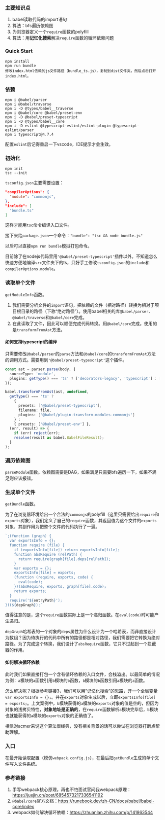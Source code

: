 ### 主要知识点
1. babel读取代码的import语句
2. 算法：bfs遍历依赖图
3. 为浏览器定义一个`require`函数的polyfill
4. 算法：用**记忆化搜索**解决`require`函数的循环依赖问题

### Quick Start
```
npm install
npm run bundle
修改index.html依赖的js文件路径（bundle_ts.js），复制到dist文件夹，然后点击打开index.html。
```

### 依赖
```
npm i @babel/parser
npm i @babel/traverse
npm i -D @types/babel__traverse
npm i @babel/core @babel/preset-env
npm i -D @babel/preset-typescript
npm i -D @types/babel__core
npm i -D eslint @typescript-eslint/eslint-plugin @typescript-eslint/parser
npm i typescript@4.7.4
```

配置`eslint`后记得重启一下vscode，IDE提示才会生效。

### 初始化
```
npm init
tsc --init
```

`tsconfig.json`主要需要设置：
```json
"compilerOptions": {
  "module": "commonjs",
},
"include": [
  "bundle.ts"
]
```

这样才能用`tsc`命令编译入口文件。

接下来给`package.json`一个命令：`"bundle": "tsc && node bundle.js"`

以后可以直接`npm run bundle`模拟打包命令。

目前除了在nodejs代码里用`'@babel/preset-typescript'`插件以外，不知道怎么快速方便地编译`src`文件夹下的ts，只好手工修改`tsconfig.json`的`include`和`compilerOptions.module`。

### 读取单个文件
`getModuleInfo`函数。

1. 我们需要分析文件的`import`语句，把依赖的文件（相对路径）转换为相对于项目根目录的路径（下称“绝对路径”）。使用babel相关的库`@babel/parser`、`@babel/traverse`和`@babel/core`完成。
2. 在此读取了文件，因此可以顺便完成代码转换。用`@babel/core`完成，使用的是`transformFromAst`方法。

#### 如何支持typescript的编译
只需要修改`@babel/parser`的`parse`方法和`@babel/core`的`transformFromAst`方法的调用方式。需要用到`'@babel/preset-typescript'`这个插件。
```ts
const ast = parser.parse(body, {
  sourceType: 'module',
  plugins: getType() === 'ts' ? ['decorators-legacy', 'typescript'] : []
});

babel.transformFromAst(ast, undefined,
  getType() === 'ts' ?
    {
      presets: ['@babel/preset-typescript'],
      filename: file,
      plugins: ['@babel/plugin-transform-modules-commonjs']
    } :
    { presets: ['@babel/preset-env'] },
  (err, result) => {
    if (err) reject(err);
    resolve(result as babel.BabelFileResult);
  }
);
```

### 遍历依赖图
`parseModule`函数。依赖图需要是DAG，如果满足只需要bfs遍历一下，如果不满足则应该报错。

### 生成单个文件
`getBundle`函数。

为了在浏览器环境给出一个合法的`commonjs`的polyfill（这里只需要给出`require`和`exports`对象），我们定义了自己的`require`函数，其返回值为这个文件的`exports`对象，其副作用为把整个文件的代码执行了一遍。

```js
`;(function (graph) {
  var exportsInfo = {};
  function require (file) {
    if (exportsInfo[file]) return exportsInfo[file];
    function absRequire (relPath) {
      return require(graph[file].deps[relPath]);
    }
    var exports = {};
    exportsInfo[file] = exports;
    (function (require, exports, code) {
      eval(code);
    })(absRequire, exports, graph[file].code);
    return exports;
  }
  require('${entryPath}');
})(${depGraph});`
```

值得注意的是，这个`require`函数实际上是一个递归函数。在`eval(code)`时可能产生递归。

`depGraph`哈希表的一个对象的`deps`属性为什么设计为一个哈希表，而非直接设计为数组？因为待执行的代码中所有的路径都是相对路径，我们需要把它转换为绝对路径。为了完成这个转换，我们设计了`absRequire`函数，它只不过起到一个拦截器的作用。

#### 如何解决循环依赖
此时我们如果直接打包一个含有循环依赖的入口文件，会栈溢出。以最简单的情况为例：`a`模块的`a`函数引用`b`模块的`b`函数，`b`模块的`b`函数引用`a`模块的`a`函数。

怎么解决呢？根据参考链接3，我们可以用“记忆化搜索”的思路，开一个全局变量`var exportsInfo = {};`。并在`exports`对象生成以后，立即`exportsInfo[file] = exports;`。上文案例中，`b`模块获得的`a`模块的`exports`对象的值是空的，但因为对象的浅拷贝特性，**对象地址是正确的**，在`require`函数解析`a`模块完毕后，`b`模块也就能获得的`a`模块的`exports`对象的正确值了。

相信对acmer来说这个算法很经典，没有相关背景的话可以尝试在浏览器打断点帮助理解。

### 入口
在最开始读取配置（模仿`webpack.config.js`），在最后把`getBundle`生成的单个文件写入文件系统。

### 参考链接
1. 手写webpack核心原理，再也不怕面试官问我webpack原理：https://juejin.cn/post/6854573217336541192
2. `@babel/core`官方文档：https://runebook.dev/zh-CN/docs/babel/babel-core/index
3. webpack如何解决循环依赖：https://zhuanlan.zhihu.com/p/141863544